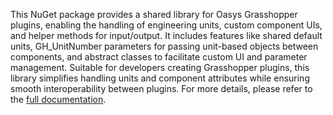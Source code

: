 This NuGet package provides a shared library for Oasys Grasshopper plugins, enabling the handling of engineering units, custom component UIs, and helper methods for input/output. It includes features like shared default units, GH_UnitNumber parameters for passing unit-based objects between components, and abstract classes to facilitate custom UI and parameter management. Suitable for developers creating Grasshopper plugins, this library simplifies handling units and component attributes while ensuring smooth interoperability between plugins. For more details, please refer to the [full documentation](https://github.com/arup-group/OasysGH).
